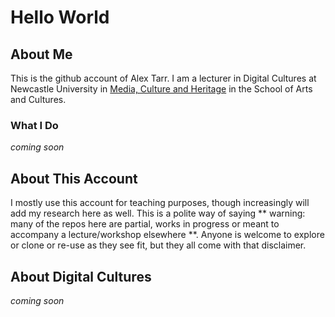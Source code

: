 # Hello World

## About Me
This is the github account of Alex Tarr. I am a lecturer in Digital Cultures at Newcastle University in [Media, Culture and Heritage](https://www.ncl.ac.uk/sacs/mch/) in the School of Arts and Cultures. 

### What I Do
*coming soon*

## About This Account
I mostly use this account for teaching purposes, though increasingly will add my research here as well. 
This is a polite way of saying ** warning: many of the repos here are partial, works in progress or meant to accompany a lecture/workshop elsewhere **. Anyone is welcome to explore or clone or re-use as they see fit, but they all come with that disclaimer.

## About Digital Cultures
*coming soon*

<!--
this area is technically a JAVASCRIPT Comment, it is a clever way to include a note to yourself, or others, about the contents of this file, without it appearing in the main body of text.
Anything between the two braces < and > will only appear in the editor. (Or, more accurately, will only be visible if someone were to inspect your code).
**doctarr/doctarr** is a ✨ _special_ ✨ repository because its `README.md` (this file) appears on your GitHub profile.

Here are some ideas to get you started:

- 🔭 I’m currently working on ...
- 🌱 I’m currently learning ...
- 👯 I’m looking to collaborate on ...
- 🤔 I’m looking for help with ...
- 💬 Ask me about ...
- 📫 How to reach me: ...
- 😄 Pronouns: ...
- ⚡ Fun fact: ...
-->


      
